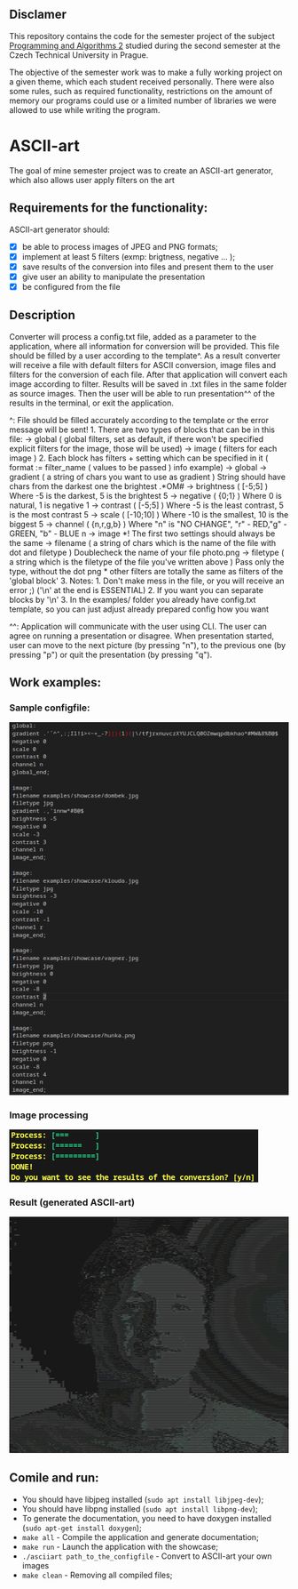 ## Disclamer
This repository contains the code for the semester project of the subject [Programming and Algorithms 2](https://courses.fit.cvut.cz/BI-PA2/) studied during the second semester at the Czech Technical University in Prague.

The objective of the semester work was to make a fully working project on a given theme, which each student received personally. There were also some rules, such as required functionality, restrictions on the amount of memory our programs could use or a limited number of libraries we were allowed to use while writing the program.

# ASCII-art
The goal of mine semester project was to create an ASCII-art generator, which also allows user apply filters on the art
## Requirements for the functionality:
ASCII-art generator should:
- [X] be able to process images of JPEG and PNG formats;
- [X] implement at least 5 filters (exmp: brigtness, negative ... );
- [X] save results of the conversion into files and present them to the user
- [X] give user an ability to manipulate the presentation
- [X] be configured from the file

## Description
Converter will process a config.txt file, added as a parameter to the application, where all information for conversion
will be provided. This file should be filled by a user according to the template^. As a result converter will receive a
file with default filters for ASCII conversion, image files and filters for the conversion of each file. After that application
will convert each image according to filter. Results will be saved in .txt files in the same folder as source images.
Then the user will be able to run presentation^^ of the results in the terminal, or exit the application.

^:  File should be filled accurately according to the template or the error message will be sent!
    1. There are two types of blocks that can be in this file:
        -> global   ( global filters, set as default, if there won't be specified explicit filters for the image, those will be used)
        -> image    ( filters for each image )
    2. Each block has filters + setting which can be specified in it ( format := filter_name ( values to be passed ) info example)
        -> global   -> gradient     ( a string of chars you want to use as gradient ) String should have chars from the darkest one the brightest   .*OM#
                    -> brightness   ( [-5;5] )                                        Where -5 is the darkest, 5 is the brightest                   5
                    -> negative     ( {0;1} )                                         Where 0 is natural, 1 is negative                             1
                    -> contrast     ( [-5;5] )                                        Where -5 is the least contrast, 5 is the most contrast        5
                    -> scale        ( [-10;10] )                                      Where -10 is the smallest, 10 is the biggest                  5
                    -> channel      ( {n,r,g,b} )                                     Where "n" is "NO CHANGE", "r" - RED,"g" - GREEN, "b" - BLUE   n
        -> image    *! The first two settings should always be the same
                    -> filename     ( a string of chars which is the name of the file with dot and filetype ) Doublecheck the name of your file     photo.png
                    -> filetype     ( a string which is the filetype of the file you've written above ) Pass only the type, without the dot         png
                    * other filters are totally the same as filters of the 'global block'
    3. Notes:       1. Don't make mess in the file, or you will receive an error ;) ('\n' at the end is ESSENTIAL)
                    2. If you want you can separate blocks by '\n'
                    3. In the examples/ folder you already have config.txt template, so you can just adjust already prepared config how you want
                    
^^: Application will communicate with the user using CLI. The user can agree on running a presentation or disagree.
When presentation started, user can move to the next picture (by pressing "n"), to the previous one (by pressing "p") or
quit the presentation (by pressing "q").

## Work examples:
### Sample configfile:
![](screenshots/configfile.png)

### Image processing
![](screenshots/processing_images.png)

### Result (generated ASCII-art)
![](screenshots/art.png)


## Comile and run:
- You should have libjpeg installed (`sudo apt install libjpeg-dev`);
- You should have libpng installed (`sudo apt install libpng-dev`);
- To generate the documentation, you need to have doxygen installed (`sudo apt-get install doxygen`);
- `make all` - Compile the application and generate documentation;
- `make run` - Launch the application with the showcase;
- `./asciiart path_to_the_configfile` - Convert to ASCII-art your own images
- `make clean` - Removing all compiled files;